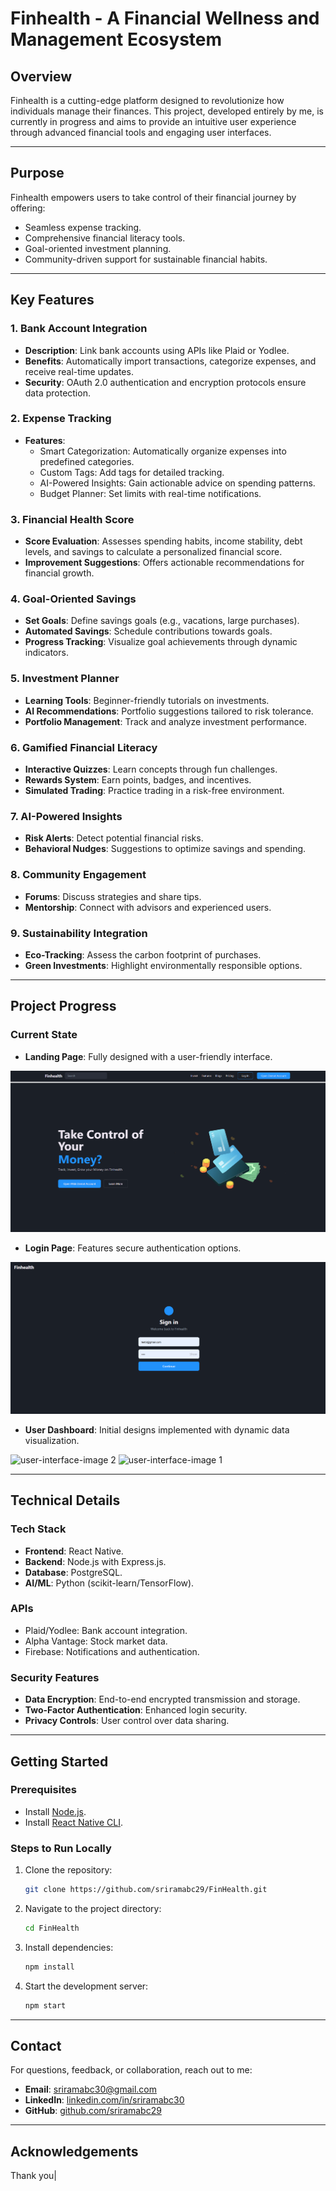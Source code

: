 # Finhealth - A Financial Wellness and Management Ecosystem

## **Overview**
Finhealth is a cutting-edge platform designed to revolutionize how individuals manage their finances. This project, developed entirely by me, is currently in progress and aims to provide an intuitive user experience through advanced financial tools and engaging user interfaces.

---

## **Purpose**
Finhealth empowers users to take control of their financial journey by offering:
- Seamless expense tracking.
- Comprehensive financial literacy tools.
- Goal-oriented investment planning.
- Community-driven support for sustainable financial habits.

---

## **Key Features**

### 1. **Bank Account Integration**
- **Description**: Link bank accounts using APIs like Plaid or Yodlee.
- **Benefits**: Automatically import transactions, categorize expenses, and receive real-time updates.
- **Security**: OAuth 2.0 authentication and encryption protocols ensure data protection.

### 2. **Expense Tracking**
- **Features**:
  - Smart Categorization: Automatically organize expenses into predefined categories.
  - Custom Tags: Add tags for detailed tracking.
  - AI-Powered Insights: Gain actionable advice on spending patterns.
  - Budget Planner: Set limits with real-time notifications.

### 3. **Financial Health Score**
- **Score Evaluation**: Assesses spending habits, income stability, debt levels, and savings to calculate a personalized financial score.
- **Improvement Suggestions**: Offers actionable recommendations for financial growth.

### 4. **Goal-Oriented Savings**
- **Set Goals**: Define savings goals (e.g., vacations, large purchases).
- **Automated Savings**: Schedule contributions towards goals.
- **Progress Tracking**: Visualize goal achievements through dynamic indicators.

### 5. **Investment Planner**
- **Learning Tools**: Beginner-friendly tutorials on investments.
- **AI Recommendations**: Portfolio suggestions tailored to risk tolerance.
- **Portfolio Management**: Track and analyze investment performance.

### 6. **Gamified Financial Literacy**
- **Interactive Quizzes**: Learn concepts through fun challenges.
- **Rewards System**: Earn points, badges, and incentives.
- **Simulated Trading**: Practice trading in a risk-free environment.

### 7. **AI-Powered Insights**
- **Risk Alerts**: Detect potential financial risks.
- **Behavioral Nudges**: Suggestions to optimize savings and spending.

### 8. **Community Engagement**
- **Forums**: Discuss strategies and share tips.
- **Mentorship**: Connect with advisors and experienced users.

### 9. **Sustainability Integration**
- **Eco-Tracking**: Assess the carbon footprint of purchases.
- **Green Investments**: Highlight environmentally responsible options.

---

## **Project Progress**

### Current State
- **Landing Page**: Fully designed with a user-friendly interface.

![Landing Page](landing-page-image.png)

- **Login Page**: Features secure authentication options.

![Login Page](login-page-image.png)

- **User Dashboard**: Initial designs implemented with dynamic data visualization.

![user-interface-image 2](https://github.com/user-attachments/assets/ac7fcf6d-df64-4da0-88ca-ff5325f49641)
![user-interface-image 1](https://github.com/user-attachments/assets/bfc4cb3f-4239-43e9-aca5-c874557493be)

---

## **Technical Details**

### **Tech Stack**
- **Frontend**: React Native.
- **Backend**: Node.js with Express.js.
- **Database**: PostgreSQL.
- **AI/ML**: Python (scikit-learn/TensorFlow).

### **APIs**
- Plaid/Yodlee: Bank account integration.
- Alpha Vantage: Stock market data.
- Firebase: Notifications and authentication.

### **Security Features**
- **Data Encryption**: End-to-end encrypted transmission and storage.
- **Two-Factor Authentication**: Enhanced login security.
- **Privacy Controls**: User control over data sharing.

---

## **Getting Started**

### Prerequisites
- Install [Node.js](https://nodejs.org/).
- Install [React Native CLI](https://reactnative.dev/docs/environment-setup).

### Steps to Run Locally
1. Clone the repository:
   ```bash
   git clone https://github.com/sriramabc29/FinHealth.git
   ```
2. Navigate to the project directory:
   ```bash
   cd FinHealth
   ```
3. Install dependencies:
   ```bash
   npm install
   ```
4. Start the development server:
   ```bash
   npm start
   ```

---

## **Contact**
For questions, feedback, or collaboration, reach out to me:

- **Email**: [sriramabc30@gmail.com](mailto:sriramabc30@gmail.com)
- **LinkedIn**: [linkedin.com/in/sriramabc30](https://www.linkedin.com/in/sriramabc30/)
- **GitHub**: [github.com/sriramabc29](https://github.com/sriramabc29)

---

## **Acknowledgements**
Thank you|


